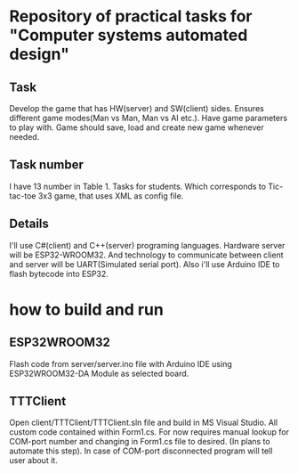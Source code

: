 # Repository of practical tasks for "Computer systems automated design"

## Task
Develop the game that has HW(server) and SW(client) sides. Ensures different game modes(Man vs Man, Man vs AI etc.). 
Have game parameters to play with. Game should save, load and create new game whenever needed. 

## Task number
I have 13 number in Table 1. Tasks for students.
Which corresponds to Tic-tac-toe 3x3 game, that uses XML as config file.

## Details 
I'll use C#(client) and C++(server) programing languages. Hardware server will be ESP32-WROOM32. 
And technology to communicate between client and server will be UART(Simulated serial port).
Also i'll use Arduino IDE to flash bytecode into ESP32.


# how to build and run
## ESP32WROOM32
Flash code from server/server.ino file with Arduino IDE using ESP32WROOM32-DA Module as selected board.

## TTTClient
Open client/TTTClient/TTTClient.sln file and build in MS Visual Studio. All custom code contained within Form1.cs.
For now requires manual lookup for COM-port number and changing in Form1.cs file to desired. (In plans to automate this step).
In case of COM-port disconnected program will tell user about it.